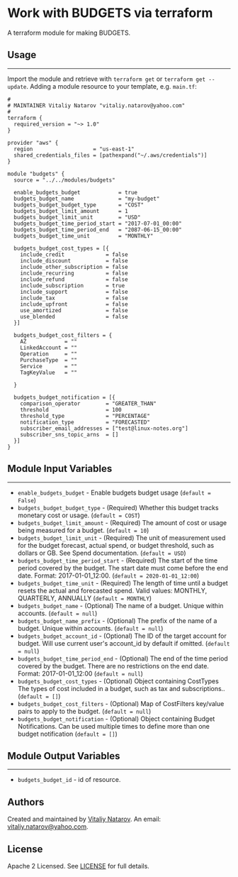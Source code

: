 # Work with BUDGETS via terraform

A terraform module for making BUDGETS.


## Usage
----------------------
Import the module and retrieve with ```terraform get``` or ```terraform get --update```. Adding a module resource to your template, e.g. `main.tf`:

```
#
# MAINTAINER Vitaliy Natarov "vitaliy.natarov@yahoo.com"
#
terraform {
  required_version = "~> 1.0"
}

provider "aws" {
  region                   = "us-east-1"
  shared_credentials_files = [pathexpand("~/.aws/credentials")]
}

module "budgets" {
  source = "../../modules/budgets"

  enable_budgets_budget            = true
  budgets_budget_name              = "my-budget"
  budgets_budget_budget_type       = "COST"
  budgets_budget_limit_amount      = 1
  budgets_budget_limit_unit        = "USD"
  budgets_budget_time_period_start = "2017-07-01_00:00"
  budgets_budget_time_period_end   = "2087-06-15_00:00"
  budgets_budget_time_unit         = "MONTHLY"

  budgets_budget_cost_types = [{
    include_credit             = false
    include_discount           = false
    include_other_subscription = false
    include_recurring          = false
    include_refund             = false
    include_subscription       = true
    include_support            = false
    include_tax                = false
    include_upfront            = false
    use_amortized              = false
    use_blended                = false
  }]

  budgets_budget_cost_filters = {
    AZ            = ""
    LinkedAccount = ""
    Operation     = ""
    PurchaseType  = ""
    Service       = ""
    TagKeyValue   = ""

  }

  budgets_budget_notification = [{
    comparison_operator        = "GREATER_THAN"
    threshold                  = 100
    threshold_type             = "PERCENTAGE"
    notification_type          = "FORECASTED"
    subscriber_email_addresses = ["test@linux-notes.org"]
    subscriber_sns_topic_arns  = []
  }]
}

```

## Module Input Variables
----------------------
- `enable_budgets_budget` - Enable budgets budget usage (`default = False`)
- `budgets_budget_budget_type` - (Required) Whether this budget tracks monetary cost or usage. (`default = COST`)
- `budgets_budget_limit_amount` - (Required) The amount of cost or usage being measured for a budget. (`default = 10`)
- `budgets_budget_limit_unit` - (Required) The unit of measurement used for the budget forecast, actual spend, or budget threshold, such as dollars or GB. See Spend documentation. (`default = USD`)
- `budgets_budget_time_period_start` - (Required) The start of the time period covered by the budget. The start date must come before the end date. Format: 2017-01-01_12:00. (`default = 2020-01-01_12:00`)
- `budgets_budget_time_unit` - (Required) The length of time until a budget resets the actual and forecasted spend. Valid values: MONTHLY, QUARTERLY, ANNUALLY (`default = MONTHLY`)
- `budgets_budget_name` - (Optional) The name of a budget. Unique within accounts. (`default = null`)
- `budgets_budget_name_prefix` - (Optional) The prefix of the name of a budget. Unique within accounts. (`default = null`)
- `budgets_budget_account_id` - (Optional) The ID of the target account for budget. Will use current user's account_id by default if omitted. (`default = null`)
- `budgets_budget_time_period_end` - (Optional) The end of the time period covered by the budget. There are no restrictions on the end date. Format: 2017-01-01_12:00 (`default = null`)
- `budgets_budget_cost_types` - (Optional) Object containing CostTypes The types of cost included in a budget, such as tax and subscriptions.. (`default = []`)
- `budgets_budget_cost_filters` - (Optional) Map of CostFilters key/value pairs to apply to the budget. (`default = null`)
- `budgets_budget_notification` - (Optional) Object containing Budget Notifications. Can be used multiple times to define more than one budget notification (`default = []`)

## Module Output Variables
----------------------
- `budgets_budget_id` - id of resource.


## Authors

Created and maintained by [Vitaliy Natarov](https://github.com/SebastianUA). An email: [vitaliy.natarov@yahoo.com](vitaliy.natarov@yahoo.com).

## License

Apache 2 Licensed. See [LICENSE](https://github.com/SebastianUA/terraform/blob/master/LICENSE) for full details.
